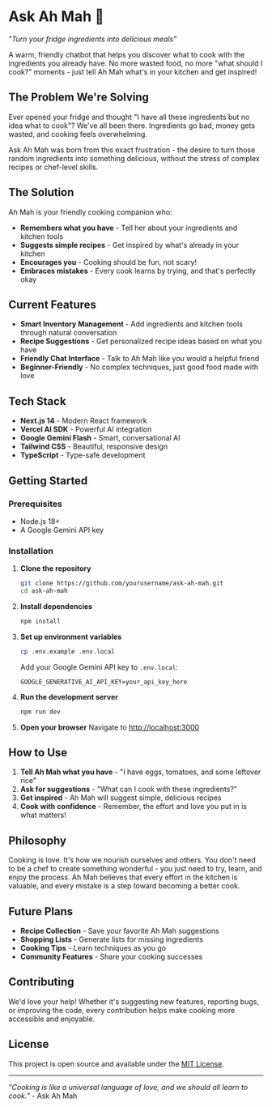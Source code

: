 # Ask Ah Mah 🍳

_"Turn your fridge ingredients into delicious meals"_

A warm, friendly chatbot that helps you discover what to cook with the ingredients you already have. No more wasted food, no more "what should I cook?" moments - just tell Ah Mah what's in your kitchen and get inspired!

## The Problem We're Solving

Ever opened your fridge and thought "I have all these ingredients but no idea what to cook"? We've all been there. Ingredients go bad, money gets wasted, and cooking feels overwhelming.

Ask Ah Mah was born from this exact frustration - the desire to turn those random ingredients into something delicious, without the stress of complex recipes or chef-level skills.

## The Solution

Ah Mah is your friendly cooking companion who:

- **Remembers what you have** - Tell her about your ingredients and kitchen tools
- **Suggests simple recipes** - Get inspired by what's already in your kitchen
- **Encourages you** - Cooking should be fun, not scary!
- **Embraces mistakes** - Every cook learns by trying, and that's perfectly okay

## Current Features

- **Smart Inventory Management** - Add ingredients and kitchen tools through natural conversation
- **Recipe Suggestions** - Get personalized recipe ideas based on what you have
- **Friendly Chat Interface** - Talk to Ah Mah like you would a helpful friend
- **Beginner-Friendly** - No complex techniques, just good food made with love

## Tech Stack

- **Next.js 14** - Modern React framework
- **Vercel AI SDK** - Powerful AI integration
- **Google Gemini Flash** - Smart, conversational AI
- **Tailwind CSS** - Beautiful, responsive design
- **TypeScript** - Type-safe development

## Getting Started

### Prerequisites

- Node.js 18+
- A Google Gemini API key

### Installation

1. **Clone the repository**

   ```bash
   git clone https://github.com/yourusername/ask-ah-mah.git
   cd ask-ah-mah
   ```

2. **Install dependencies**

   ```bash
   npm install
   ```

3. **Set up environment variables**

   ```bash
   cp .env.example .env.local
   ```

   Add your Google Gemini API key to `.env.local`:

   ```
   GOOGLE_GENERATIVE_AI_API_KEY=your_api_key_here
   ```

4. **Run the development server**

   ```bash
   npm run dev
   ```

5. **Open your browser**
   Navigate to [http://localhost:3000](http://localhost:3000)

## How to Use

1. **Tell Ah Mah what you have** - "I have eggs, tomatoes, and some leftover rice"
2. **Ask for suggestions** - "What can I cook with these ingredients?"
3. **Get inspired** - Ah Mah will suggest simple, delicious recipes
4. **Cook with confidence** - Remember, the effort and love you put in is what matters!

## Philosophy

Cooking is love. It's how we nourish ourselves and others. You don't need to be a chef to create something wonderful - you just need to try, learn, and enjoy the process. Ah Mah believes that every effort in the kitchen is valuable, and every mistake is a step toward becoming a better cook.

## Future Plans

- **Recipe Collection** - Save your favorite Ah Mah suggestions
- **Shopping Lists** - Generate lists for missing ingredients
- **Cooking Tips** - Learn techniques as you go
- **Community Features** - Share your cooking successes

## Contributing

We'd love your help! Whether it's suggesting new features, reporting bugs, or improving the code, every contribution helps make cooking more accessible and enjoyable.

## License

This project is open source and available under the [MIT License](LICENSE).

---

_"Cooking is like a universal language of love, and we should all learn to cook."_ - Ask Ah Mah

